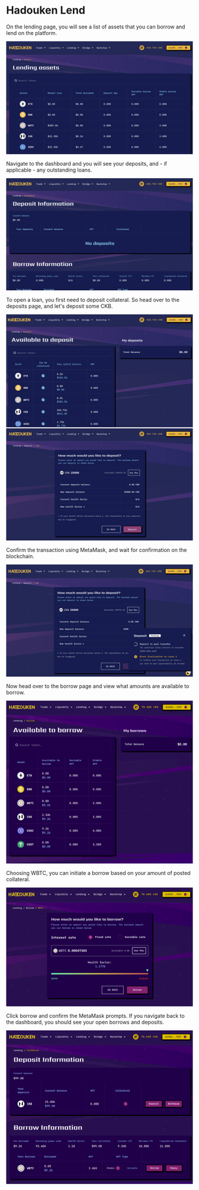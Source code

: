 # Hadouken Lend

On the lending page, you will see a list of assets that you can borrow and lend on the platform.

![](<../.gitbook/assets/image (2).png>)

Navigate to the dashboard and you will see your deposits, and - if applicable - any outstanding loans.

![](<../.gitbook/assets/image (6).png>)

To open a loan, you first need to deposit collateral. So head over to the deposits page, and let's deposit some CKB.

![](<../.gitbook/assets/image (20).png>)<img src="../.gitbook/assets/image (5).png" alt="" data-size="original">

Confirm the transaction using MetaMask, and wait for confirmation on the blockchain.

![](<../.gitbook/assets/image (38).png>)

Now head over to the borrow page and view what amounts are available to borrow.

![](<../.gitbook/assets/image (4).png>)

Choosing WBTC, you can initiate a borrow based on your amount of posted collateral.

![](../.gitbook/assets/image.png)

Click borrow and confirm the MetaMask prompts. If you navigate back to the dashboard, you should see your open borrows and deposits.

![](<../.gitbook/assets/image (1).png>)
